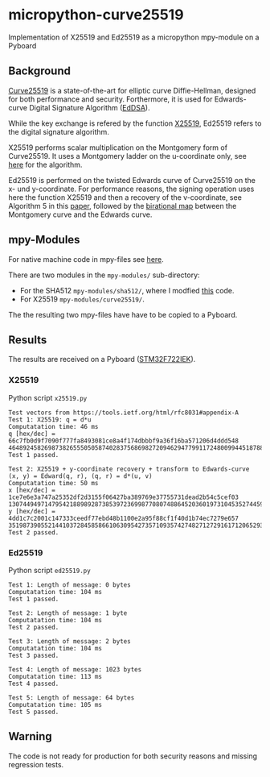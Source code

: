 # micropython-curve25519
Implementation of X25519 and Ed25519 as a micropython mpy-module on a Pyboard

## Background
[Curve25519]([https://cr.yp.to/ecdh.html) is a state-of-the-art for elliptic curve Diffie-Hellman, designed for both performance and security. Forthermore, it is used for Edwards-curve Digital Signature Algorithm ([EdDSA](https://tools.ietf.org/html/rfc8032)).

While the key exchange is refered by the function [X25519](https://tools.ietf.org/html/rfc8031), Ed25519 refers to the digital signature algorithm.

X25519 performs scalar multiplication on the Montgomery form of Curve25519. It uses a Montgomery ladder on the u-coordinate only, see [here](https://tools.ietf.org/html/rfc7748#section-5) for the algorithm.

Ed25519 is performed on the twisted Edwards curve of Curve25519 on the x- und y-coordinate. For performance reasons, the signing operation uses here the function X25519 and then a recovery of the v-coordinate, see Algorithm 5 in this [paper](https://eprint.iacr.org/2017/212.pdf), followed by the [birational map](https://tools.ietf.org/html/rfc7748#section-4.1) between the Montgomery curve and the Edwards curve.

## mpy-Modules
For native machine code in mpy-files see [here](https://docs.micropython.org/en/latest/develop/natmod.html).

There are two modules in the `mpy-modules/` sub-directory:
* For the SHA512 `mpy-modules/sha512/`, where I modfied [this](https://github.com/routar/C-SHA2) code.
* For X25519 `mpy-modules/curve25519/`.

The the resulting two mpy-files have have to be copied to a Pyboard.

## Results
The results are received on a Pyboard ([STM32F722IEK](https://store.micropython.org/product/PYBD-SF2-W4F2)).
### X25519
Python script `x25519.py`

    Test vectors from https://tools.ietf.org/html/rfc8031#appendix-A
    Test 1: X25519: q = d*u
    Computatation time: 46 ms
    q [hex/dec] = 66c7fb0d9f7090f777fa8493081ce8a4f174dbbbf9a36f16ba571206d4ddd548      46489245826987382655505058740283756869827209462947799117248009944518788765000
    Test 1 passed.

    Test 2: X25519 + y-coordinate recovery + transform to Edwards-curve
    (x, y) = Edward(q, r), (q, r) = d*(u, v)
    Computatation time: 50 ms
    x [hex/dec] = 1ce7e6e3a747a25352df2d3155f06427ba389769e37755731dead2b54c5cef03      13074494971479542188989287385397236998770807488645203601973104535274459557635
    y [hex/dec] = 4dd1c7c2001c147333ceedf77ebd48b1100e2a95f88cf1f40d1b74ec7279e657      35198739055214410372845858661063095427357109357427482712729161712065293444695
    Test 2 passed.

### Ed25519
Python script `ed25519.py`

    Test 1: Length of message: 0 bytes
    Computatation time: 104 ms
    Test 1 passed.

    Test 2: Length of message: 1 byte
    Computatation time: 104 ms
    Test 2 passed.

    Test 3: Length of message: 2 bytes
    Computatation time: 104 ms
    Test 3 passed.

    Test 4: Length of message: 1023 bytes
    Computatation time: 113 ms
    Test 4 passed.

    Test 5: Length of message: 64 bytes
    Computatation time: 105 ms
    Test 5 passed.    

## Warning
The code is not ready for production for both security reasons and missing regression tests.
